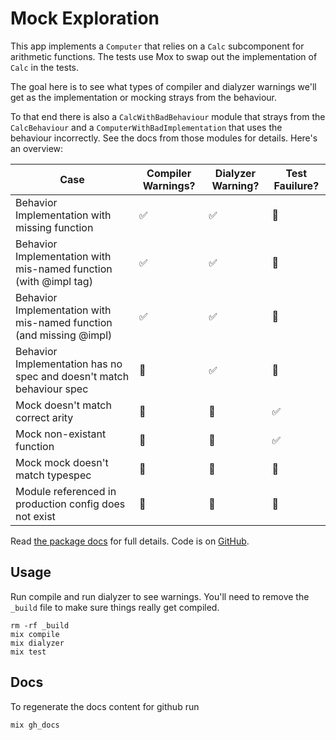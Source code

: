 # Mock Exploration

This app implements a `Computer` that relies on a `Calc` subcomponent for arithmetic functions. The tests use Mox to swap out the implementation of `Calc` in the tests.

The goal here is to see what types of compiler and dialyzer warnings we'll get as the implementation or mocking strays from the behaviour.

To that end there is also a `CalcWithBadBehaviour` module that strays from the `CalcBehaviour` and a `ComputerWithBadImplementation` that uses the behaviour incorrectly. See the docs from those modules for details. Here's an overview:


| Case | Compiler Warnings? | Dialyzer Warning? | Test Fauilure? |
|------|--------------------|-------------------|----------------|
| Behavior Implementation with missing function | ✅ | ✅ | 🚫 |
| Behavior Implementation with mis-named function (with @impl tag) | ✅ | ✅ | 🚫 |
| Behavior Implementation with mis-named function (and missing @impl) | ✅ | ✅ | 🚫 |
| Behavior Implementation has no spec and doesn't match behaviour spec| 🚫 | ✅ | 🚫 
| Mock doesn't match correct arity | 🚫 | 🚫 | ✅ |
| Mock non-existant function | 🚫 | 🚫 | ✅ | 
| Mock mock doesn't match typespec | 🚫 | 🚫 | 🚫 |
| Module referenced in production config does not exist | 🚫 | 🚫 | 🚫 |

Read [the package docs](https://bundacia.github.io/mox_exploration) for full details. Code is on [GitHub](https://github.com/bundacia/mox_exploration).

## Usage

Run compile and run dialyzer to see warnings. You'll need to remove the `_build` file to make sure things really get compiled.

```
rm -rf _build
mix compile
mix dialyzer
mix test
```

## Docs

To regenerate the docs content for github run

```
mix gh_docs
```
